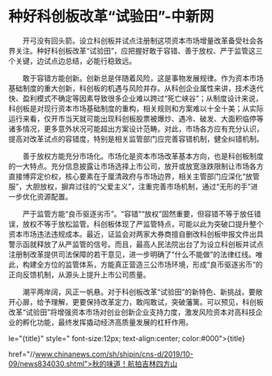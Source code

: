 # 种好科创板改革“试验田”-中新网

　　开弓没有回头箭。设立科创板并试点注册制这项资本市场增量改革备受社会各界关注。种好科创板改革“试验田”，应把握好敢于容错、善于放权、严于监管这三个关键，边试点边总结，必能行稳致远。

　　敢于容错方能创新。创新总是伴随着风险，这是事物发展规律。作为资本市场基础制度的重大创新，科创板的机遇与风险并存。从科创企业属性来讲，技术迭代快、盈利模式不确定等因素导致很多企业难以跨过“死亡峡谷”；从制度设计来说，科创板是对现行资本市场基础制度的重构，相关规则和方案难以十全十美；从实际运行来看，仅开市当天就可能出现科创板股票被爆炒、遇冷、破发、大面积临停等诸多情况，更多意外状况可能超出方案设计范畴。对此，市场各方应有充分认识，提高对改革试点的容错度，特别是相关监管部门应完善容错机制，健全纠错机制。

　　善于放权方能充分市场化。市场化是资本市场改革基本方向，也是科创板制度的一大特点。充分信息披露让市场选择上市公司，放开或放宽涨跌限制让市场各方直接博弈定价权，核心要素在于厘清政府与市场边界，相关主管部门应深化“放管服”，大胆放权，摒弃过往的“父爱主义”，注重完善市场机制，通过“无形的手”进一步优化资源配置。

　　严于监管方能“良币驱逐劣币”。“容错”“放权”固然重要，但容错不等于放任错误，放权不等于放松监管。科创板体现了严监管特点，可能以此为突破口提升整个资本市场违法违规成本。最近，证监会对两家大券商擅自删改科创板申报文件出具警示函就释放了从严监管的信号。而且，最高人民法院出台了为设立科创板并试点注册制改革提供司法保障的若干意见，进一步明确了“什么不能做”的法律红线。唯此，构建全方位的监管体系，方能真正营造三公市场环境，形成“良币驱逐劣币”的正向反馈机制，从源头上提升上市公司质量。

　　潮平两岸阔，风正一帆悬。对于科创板改革“试验田”的新特色、新挑战，要敞开心扉，给予理解，更要保持改革定力，敢闯敢试，突破藩篱。可以预见，科创板改革“试验田”将增强资本市场对创业创新企业支持力度，激发风险资本对高科技企业的孵化功能，最终发挥撬动经济高质量发展的杠杆作用。

le="{title}" style=" font-size:12px; text-align:center; color:#000">{title}

href="//www.chinanews.com/sh/shipin/cns-d/2019/10-09/news834030.shtml">秋的味道！航拍吉林四方山
